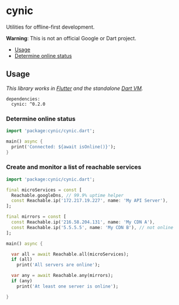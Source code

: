 # cynic

Utilities for offline-first development.

**Warning**: This is not an official Google or Dart project.

* [Usage](#usage)
* [Determine online status](#determine-online-status)

## Usage

_This library works in [Flutter][] and the standalone [Dart VM][]._

[Flutter]: https://flutter.io
[Dart VM]: https://www.dartlang.org/dart-vm/tools/dart-vm

```
dependencies:
  cynic: ^0.2.0
```

### Determine online status

```dart
import 'package:cynic/cynic.dart';

main() async {
  print('Connected: ${await isOnline()}');
}
```

### Create and monitor a list of reachable services

```dart
import 'package:cynic/cynic.dart';

final microServices = const [
  Reachable.googleDns, // 99.9% uptime helper
  const Reachable.ip('172.217.19.227', name: 'My API Server'),
];

final mirrors = const [
  const Reachable.ip('216.58.204.131', name: 'My CDN A'),
  const Reachable.ip('5.5.5.5', name: 'My CDN B'), // not online
];

main() async {

  var all = await Reachable.all(microServices);
  if (all)
    print('All servers are online');

  var any = await Reachable.any(mirrors);
  if (any)
    print('At least one server is online');

}
```
